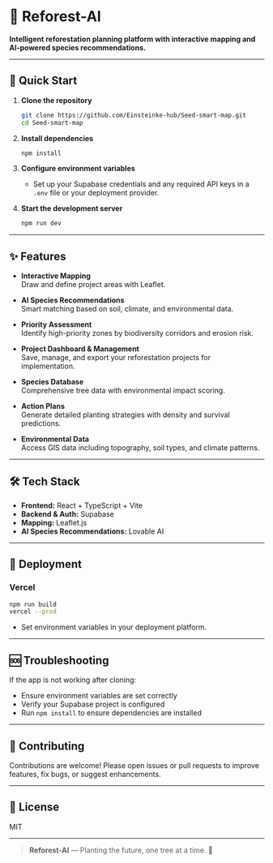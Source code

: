 # 🌳 Reforest-AI

**Intelligent reforestation planning platform with interactive mapping and AI-powered species recommendations.**

---

## 🚀 Quick Start

1. **Clone the repository**
   ```bash
   git clone https://github.com/Einsteinke-hub/Seed-smart-map.git
   cd Seed-smart-map
   ```

2. **Install dependencies**
   ```bash
   npm install
   ```

3. **Configure environment variables**
   - Set up your Supabase credentials and any required API keys in a `.env` file or your deployment provider.

4. **Start the development server**
   ```bash
   npm run dev
   ```

---

## ✨ Features

- **Interactive Mapping**  
  Draw and define project areas with Leaflet.

- **AI Species Recommendations**  
  Smart matching based on soil, climate, and environmental data.

- **Priority Assessment**  
  Identify high-priority zones by biodiversity corridors and erosion risk.

- **Project Dashboard & Management**  
  Save, manage, and export your reforestation projects for implementation.

- **Species Database**  
  Comprehensive tree data with environmental impact scoring.

- **Action Plans**  
  Generate detailed planting strategies with density and survival predictions.

- **Environmental Data**  
  Access GIS data including topography, soil types, and climate patterns.

---

## 🛠️ Tech Stack

- **Frontend:** React + TypeScript + Vite
- **Backend & Auth:** Supabase
- **Mapping:** Leaflet.js
- **AI Species Recommendations:** Lovable AI

---

## 🚀 Deployment

### Vercel

```bash
npm run build
vercel --prod
```

- Set environment variables in your deployment platform.

---

## 🆘 Troubleshooting

If the app is not working after cloning:

- Ensure environment variables are set correctly
- Verify your Supabase project is configured
- Run `npm install` to ensure dependencies are installed

---

## 🤝 Contributing

Contributions are welcome! Please open issues or pull requests to improve features, fix bugs, or suggest enhancements.

---

## 📄 License

MIT

---

> **Reforest-AI** — Planting the future, one tree at a time. 🌱
